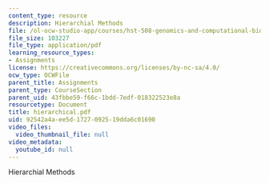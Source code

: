 ```yaml
---
content_type: resource
description: Hierarchial Methods
file: /ol-ocw-studio-app/courses/hst-508-genomics-and-computational-biology-fall-2002/92542a4aee5d1727092519dda6c01690_hierarchical.pdf
file_size: 103227
file_type: application/pdf
learning_resource_types:
- Assignments
license: https://creativecommons.org/licenses/by-nc-sa/4.0/
ocw_type: OCWFile
parent_title: Assignments
parent_type: CourseSection
parent_uid: 43fbbe59-f66c-1bdd-7edf-018322523e8a
resourcetype: Document
title: hierarchical.pdf
uid: 92542a4a-ee5d-1727-0925-19dda6c01690
video_files:
  video_thumbnail_file: null
video_metadata:
  youtube_id: null
---
```

Hierarchial Methods